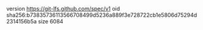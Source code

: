 version https://git-lfs.github.com/spec/v1
oid sha256:b73835736113566708499d5236a889f3e728722cb1e5806d75294d2314156b5a
size 6084

